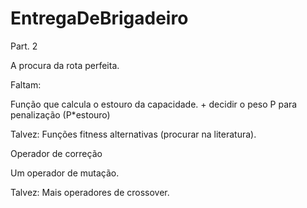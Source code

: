 # EntregaDeBrigadeiro
Part. 2

A procura da rota perfeita.


Faltam:

Função que calcula o estouro da capacidade. + decidir o peso P para penalização (P*estouro)

Talvez: Funções fitness alternativas (procurar na literatura).

Operador de correção

Um operador de mutação.

Talvez: Mais operadores de crossover.
